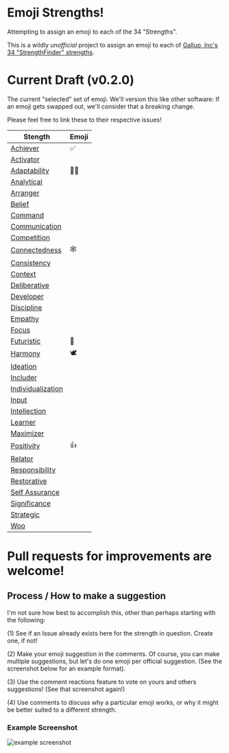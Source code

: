 # Emoji Strengths! 
Attempting to assign an emoji to each of the 34 "Strengths".

This is a wildly *unofficial* project to assign an emoji to each of [Gallup, Inc's 34 "StrengthFinder" strengths](https://www.gallupstrengthscenter.com/home/en-us/strengthsfinder). 


# Current Draft (v0.2.0)

The current "selected" set of emoji. We'll version this like other software: If an emoji gets swapped out, we'll consider that a breaking change. 

Please feel free to link these to their respective issues!

| Stength | Emoji |
|------|---|
|[Achiever](https://github.com/tcg/emoji-strengths/issues/4)| ✅ |
|[Activator](https://github.com/tcg/emoji-strengths/issues/10)| |
|[Adaptability](https://github.com/tcg/emoji-strengths/issues/1)| 👐🏽 |
|[Analytical](https://github.com/tcg/emoji-strengths/issues/11)| |
|[Arranger](https://github.com/tcg/emoji-strengths/issues/12)| |
|[Belief](https://github.com/tcg/emoji-strengths/issues/13)| |
|[Command](https://github.com/tcg/emoji-strengths/issues/14)| |
|[Communication](https://github.com/tcg/emoji-strengths/issues/7)| |
|[Competition](https://github.com/tcg/emoji-strengths/issues/5)| |
|[Connectedness](https://github.com/tcg/emoji-strengths/issues/6)| 🕸️ |
|[Consistency](https://github.com/tcg/emoji-strengths/issues/15)| |
|[Context](https://github.com/tcg/emoji-strengths/issues/16)| |
|[Deliberative](https://github.com/tcg/emoji-strengths/issues/17)| |
|[Developer](https://github.com/tcg/emoji-strengths/issues/18)| |
|[Discipline](https://github.com/tcg/emoji-strengths/issues/19)| |
|[Empathy](https://github.com/tcg/emoji-strengths/issues/20)| |
|[Focus](https://github.com/tcg/emoji-strengths/issues/21)| |
|[Futuristic](https://github.com/tcg/emoji-strengths/issues/2)| 🔮 |
|[Harmony](https://github.com/tcg/emoji-strengths/issues/3)| 🕊️ |
|[Ideation](https://github.com/tcg/emoji-strengths/issues/22)| |
|[Includer](https://github.com/tcg/emoji-strengths/issues/23)| |
|[Individualization](https://github.com/tcg/emoji-strengths/issues/24)| |
|[Input](https://github.com/tcg/emoji-strengths/issues/25)| |
|[Intellection](https://github.com/tcg/emoji-strengths/issues/26)| |
|[Learner](https://github.com/tcg/emoji-strengths/issues/27)| |
|[Maximizer](https://github.com/tcg/emoji-strengths/issues/28)| |
|[Positivity](https://github.com/tcg/emoji-strengths/issues/29)| 👍 |
|[Relator](https://github.com/tcg/emoji-strengths/issues/30)| |
|[Responsibility](https://github.com/tcg/emoji-strengths/issues/31)| |
|[Restorative](https://github.com/tcg/emoji-strengths/issues/32)| |
|[Self Assurance](https://github.com/tcg/emoji-strengths/issues/33)| |
|[Significance](https://github.com/tcg/emoji-strengths/issues/34)| |
|[Strategic](https://github.com/tcg/emoji-strengths/issues/35)| |
|[Woo](https://github.com/tcg/emoji-strengths/issues/36)| |


# Pull requests for improvements are welcome!

## Process / How to make a suggestion

I'm not sure how best to accomplish this, other than perhaps starting with the following: 

(1) See if an Issue already exists here for the strength in question. Create one, if not!

(2) Make your emoji suggestion in the comments. Of course, you can make multiple suggestions, but let's do one emoji per official suggestion. (See the screenshot below for an example format).

(3) Use the comment reactions feature to vote on yours and others suggestions! (See that screenshot again!)

(4) Use comments to discuss why a particular emoji works, or why it might be better suited to a different strength. 


### Example Screenshot

![example screenshot](image.png)


